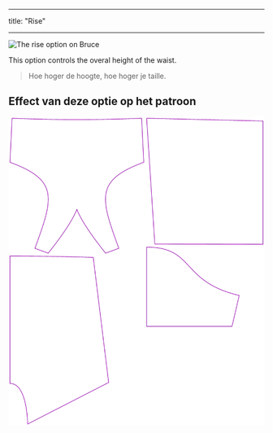 - - -
title: "Rise"
- - -

![The rise option on Bruce](./rise.svg)

This option controls the overal height of the waist.

> Hoe hoger de hoogte, hoe hoger je taille.

## Effect van deze optie op het patroon

![This image shows the effect of this option by superimposing several variants that have a different value for this option](bruce_rise_sample.svg "Effect of this option on the pattern")
